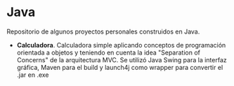# Java
Repositorio de algunos proyectos personales construidos en Java.
<ul>
  <li><b>Calculadora</b>. Calculadora simple aplicando conceptos de programación orientada a objetos y teniendo en cuenta la idea "Separation of Concerns" de la arquitectura MVC. Se utilizó Java Swing para la interfaz gráfica, Maven para el build y launch4j como wrapper para convertir el .jar en .exe</li>
</ul>
